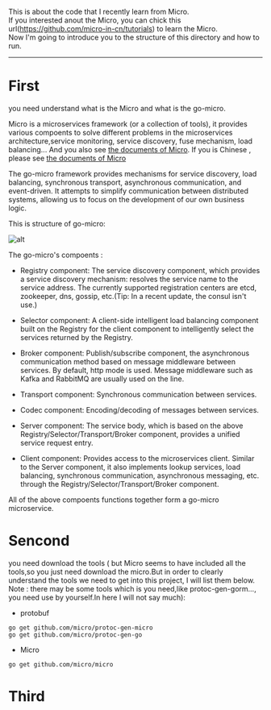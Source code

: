 This is about the code that I recently learn from Micro.  
If you interested anout the Micro, you can chick this url(https://github.com/micro-in-cn/tutorials) to learn the Micro.  
Now I'm going to introduce you to the structure of this directory and how to run.  
____
First  
====
you need understand what is the Micro and what is the go-micro.  
  
Micro is a microservices framework (or a collection of tools), it provides various compoents to solve different problems in the microservices
architecture,service monitoring, service discovery, fuse mechanism, load balancing... And you also see [the documents of Micro](https://micro.mu/docs/index.html). If you is Chinese , please see [the documents of Micro](https://micro.mu/docs/cn/index.html) 
  
The go-micro framework provides mechanisms for service discovery, load balancing, synchronous transport, 
asynchronous communication, and event-driven. It attempts to simplify communication between distributed systems, 
allowing us to focus on the development of our own business logic.  
  
This is structure of go-micro:  
  
![alt](https://image-static.segmentfault.com/180/641/1806415878-5c28d8815645a)  
  
The go-micro's compoents :  
* Registry component: The service discovery component, which provides a service discovery mechanism: resolves the service name to the service address. The currently supported registration centers are etcd, zookeeper, dns, gossip, etc.(Tip: In a recent update, the consul isn't use.)
- Selector component: A client-side intelligent load balancing component built on the Registry for the client component to intelligently select the services returned by the Registry.
* Broker component: Publish/subscribe component, the asynchronous communication method based on message middleware between services. By default, http mode is used. Message middleware such as Kafka and RabbitMQ are usually used on the line.
- Transport component: Synchronous communication between services.
* Codec component: Encoding/decoding of messages between services.
- Server component: The service body, which is based on the above Registry/Selector/Transport/Broker component, provides a unified service request entry.
* Client component: Provides access to the microservices client. Similar to the Server component, it also implements lookup services, load balancing, synchronous communication, asynchronous messaging, etc. through the Registry/Selector/Transport/Broker component.  
  
All of the above compoents functions together form a go-micro microservice.  
 
Sencond
====
you need download the tools ( but Micro seems to have included all the tools,so you just need download the micro.But in order to clearly understand the tools we need to get into this project, I will list them below. Note : there may be some tools which is you need,like protoc-gen-gorm..., you need use by yourself.In here I will not say much):  
* protobuf  
```
go get github.com/micro/protoc-gen-micro  
go get github.com/micro/protoc-gen-go
```
- Micro  
```
go get github.com/micro/micro
```
  
Third
====
